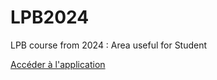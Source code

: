 # LPB2024
LPB course from 2024 : Area useful for Student

[Accéder à l'application](https://ktdev.info/ifapme/lpb2024/)